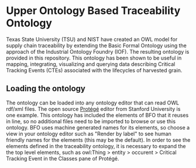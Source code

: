 # Upper Ontology Based Traceability Ontology
Texas State University (TSU) and NIST have created an OWL model for supply chain traceability by extending the Basic Formal Ontology using the approach of the Industrial Ontology Foundry (IOF). The resulting ontology is provided in this repository. This ontology has been shown to be useful in mapping, integrating, visualizing and querying data describing Critical Tracking Events (CTEs) associated with the lifecycles of harvested grain.
## Loading the ontology
The ontology can be loaded into any ontology editor that can read OWL rdf/xml files.  The open source [Protégé](https://protege.stanford.edu) editor from Stanford University is one example.  This ontology has included the elements of BFO that it reuses in line, so no additional files need to be imported to browse or use this ontology. BFO uses machine generated names for its elements, so choose a view in your ontology editor such as "Render by label" to see human friendly names for the elements (this may be the default). In order to see the elements defined in the traceability ontology, it is necessary to expand the the top level elements, such as owl:Thing > entity > occurent > Critical Tracking Event in the Classes pane of Protégé.  

